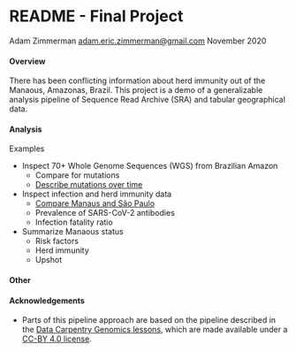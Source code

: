 # README - Final Project
Adam Zimmerman
adam.eric.zimmerman@gmail.com
November 2020

#### Overview
There has been conflicting information about herd immunity out of the Manaous, Amazonas, Brazil.
This project is a demo of a generalizable analysis pipeline of Sequence Read Archive (SRA) and tabular geographical data.

#### Analysis
Examples
* Inspect 70+ Whole Genome Sequences (WGS) from Brazilian Amazon
  * Compare for mutations
  * [Describe mutations over time](https://www.ncbi.nlm.nih.gov/bioproject/PRJNA662684)
* Inspect infection and herd immunity data
  * [Compare Manaus and São Paulo](https://www.medrxiv.org/content/10.1101/2020.09.16.20194787v1.full.pdf)
  * Prevalence of SARS-CoV-2 antibodies
  * Infection fatality ratio
* Summarize Manaous status
  * Risk factors
  * Herd immunity
  * Upshot

#### Other

#### Acknowledgements
* Parts of this pipeline approach are based on the pipeline described in the [Data Carpentry Genomics lessons](https://datacarpentry.org/genomics-workshop/), which are made available under a [CC-BY 4.0 license](https://creativecommons.org/licenses/by/4.0/).

